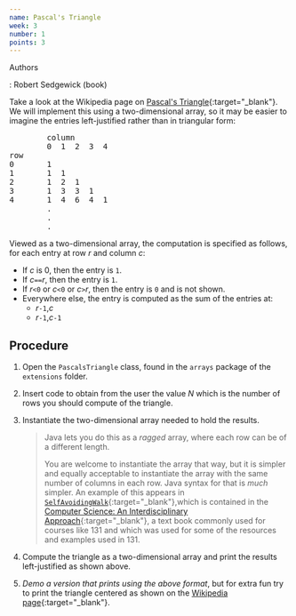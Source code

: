 ```yaml
---
name: Pascal's Triangle
week: 3
number: 1
points: 3
---
```


Authors

: Robert Sedgewick (book)

Take a look at the Wikipedia page on [Pascal\'s Triangle](http://en.wikipedia.org/wiki/Pascal%27s_triangle){:target="_blank"}.  We will implement this using
a two-dimensional array, so it may be easier to imagine the entries left-justified rather than
in triangular form:

<PRE>
        column
        0  1  2  3  4
row
0       1
1       1  1
2       1  2  1
3       1  3  3  1
4       1  4  6  4  1
        .
        .
        .
</PRE>

Viewed as a two-dimensional array, the computation is specified
as follows, for each entry at row *r* and column *c*:

* If *c* is 0, then the entry is `1`.
* If *c*`==`*r*, then the entry is `1`.
* If *r*`<0` or *c*`<0` or *c*`>`*r*, then the entry is `0` and is not shown.
* Everywhere else, the entry is computed as the sum of the entries at:
	* *r*`-1`,*c*
	* *r*`-1`,*c*`-1`

## Procedure

1. Open the `PascalsTriangle` class, found in the `arrays` package of the `extensions` folder.

2. Insert code to obtain from the user the value *N* which is the number of rows you should compute of the triangle.

3. Instantiate the two-dimensional array needed to hold the results.

	>Java lets you do this as a *ragged* array, where each row can be of
	>a different length.  
	>
	>You are welcome to instantiate the array that way, but
	>it is simpler and equally acceptable to instantiate the array with the same 
	>number of columns in each row.  Java syntax for that is *much* simpler.
	>An example of this appears in [`SelfAvoidingWalk`](https://introcs.cs.princeton.edu/java/14array/SelfAvoidingWalk.java.html){:target="_blank"},which is contained in the [Computer Science: An Interdisciplinary Approach](https://introcs.cs.princeton.edu/java/home/){:target="_blank"}, a text book commonly used for courses like 131 and which was used for some of the resources and examples used in 131.

4. Compute the triangle as a two-dimensional array and print the results  left-justified as shown above.

5. *Demo a version that prints using the above format*, but for extra fun try to print the triangle centered as shown on the [Wikipedia page](http://en.wikipedia.org/wiki/Pascal%27s_triangle){:target="_blank"}.